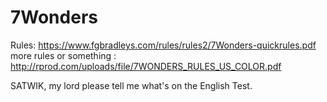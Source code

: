 # 7Wonders

Rules: 
https://www.fgbradleys.com/rules/rules2/7Wonders-quickrules.pdf
more rules or something : http://rprod.com/uploads/file/7WONDERS_RULES_US_COLOR.pdf

SATWIK, my lord please tell me what's on the English Test.
